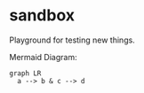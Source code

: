 # sandbox
Playground for testing new things.

Mermaid Diagram:
 ```mermaid
 graph LR
   a --> b & c --> d
```
